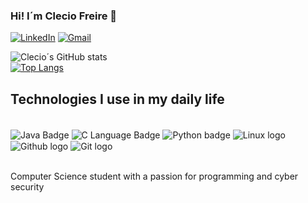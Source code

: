 
### Hi! I´m Clecio Freire 👋


[![LinkedIn](https://img.shields.io/badge/LinkedIn-0077B5?style=for-the-badge&logo=linkedin&logoColor=white)](https://www.linkedin.com/in/clecio-freire)
[![Gmail](https://img.shields.io/badge/Gmail-D14836?style=for-the-badge&logo=gmail&logoColor=white)](mailto:szfreire.0@gmail.com)

![Clecio´s GitHub stats](https://github-readme-stats.vercel.app/api?username=freirecf&show_icons=true&theme=dark)
<br/>
[![Top Langs](https://github-readme-stats.vercel.app/api/top-langs/?username=freirecf)](https://github.com/anuraghazra/github-readme-stats)


## Technologies I use in my daily life

<div style="display: inline_block"><br/>
    <img align="center" src="https://img.shields.io/badge/Java-ED8B00?style=for-the-badge&logo=openjdk&logoColor=white" alt="Java Badge"/>
    <img align="center" src="https://img.shields.io/badge/C-00599C?style=for-the-badge&logo=c&logoColor=white" alt="C Language Badge"/>
    <img align="center" src="https://img.shields.io/badge/Python-14354C?style=for-the-badge&logo=python&logoColor=white" alt="Python badge"/>
    <img align="center" src="https://img.shields.io/badge/Linux-FCC624?style=for-the-badge&logo=linux&logoColor=black" alt="Linux logo"/>
    <img align="center" src="https://img.shields.io/badge/GitHub-100000?style=for-the-badge&logo=github&logoColor=white" alt="Github logo"/>
    <img align="center" src="https://img.shields.io/badge/GIT-E44C30?style=for-the-badge&logo=git&logoColor=white" alt="Git logo"/>
</div>
<br/>

Computer Science student with a passion for programming and cyber security
